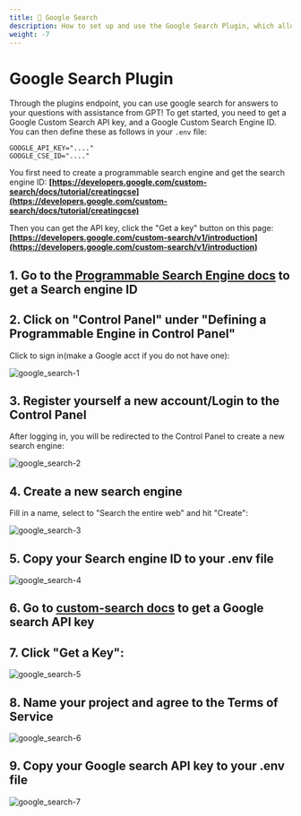 ```yaml
---
title: 🔎 Google Search
description: How to set up and use the Google Search Plugin, which allows you to query Google with GPT's help.
weight: -7
---
```


# Google Search Plugin
Through the plugins endpoint, you can use google search for answers to your questions with assistance from GPT! To get started, you need to get a Google Custom Search API key, and a Google Custom Search Engine ID. You can then define these as follows in your `.env` file:  
```env  
GOOGLE_API_KEY="...."  
GOOGLE_CSE_ID="...."  
```  
  
You first need to create a programmable search engine and get the search engine ID: **[https://developers.google.com/custom-search/docs/tutorial/creatingcse](https://developers.google.com/custom-search/docs/tutorial/creatingcse)**  
  
Then you can get the API key, click the "Get a key" button on this page: **[https://developers.google.com/custom-search/v1/introduction](https://developers.google.com/custom-search/v1/introduction)**

## 1\. Go to the [Programmable Search Engine docs](https://developers.google.com/custom-search/docs/tutorial/creatingcse) to get a Search engine ID



## 2\. Click on "Control Panel" under "Defining a Programmable Engine in Control Panel"


Click to sign in(make a Google acct if you do not have one):

![google_search-1](https://github.com/danny-avila/LibreChat/assets/32828263/51db1a90-c2dc-493c-b32c-821257c27b4e)


## 3\. Register yourself a new account/Login to the Control Panel


After logging in, you will be redirected to the Control Panel to create a new search engine:

![google_search-2](https://github.com/danny-avila/LibreChat/assets/32828263/152cfe7c-4796-49c6-9160-92cddf38f1c8)


## 4\. Create a new search engine


Fill in a name, select to "Search the entire web" and hit "Create":

![google_search-3](https://github.com/danny-avila/LibreChat/assets/32828263/c63441fc-bdb2-4086-bb7a-fcbe3d67aef9)


## 5\. Copy your Search engine ID to your .env file

![google_search-4](https://github.com/danny-avila/LibreChat/assets/32828263/e03b5c79-87e5-4a68-b83e-61faf4f2f718)


## 6\. Go to [custom-search docs](https://developers.google.com/custom-search/v1/introduction) to get a Google search API key


## 7\. Click "Get a Key":

![google_search-5](https://github.com/danny-avila/LibreChat/assets/32828263/2b93a2f9-5ed2-4794-96a8-a114e346a602)


## 8\. Name your project and agree to the Terms of Service

![google_search-6](https://github.com/danny-avila/LibreChat/assets/32828263/82c9c3ef-7363-40cd-a89e-fc45088e4c86)


## 9\. Copy your Google search API key to your .env file

![google_search-7](https://github.com/danny-avila/LibreChat/assets/32828263/8170206a-4ba6-40e3-b20e-bdbac21d6695)
